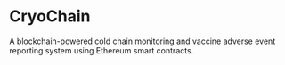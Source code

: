 # CryoChain
A blockchain-powered cold chain monitoring and vaccine adverse event reporting system using Ethereum smart contracts.
